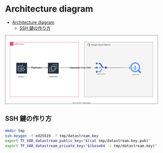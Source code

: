 # Architecture diagram

<!--toc:start-->
- [Architecture diagram](#architecture-diagram)
  - [SSH 鍵の作り方](#ssh-鍵の作り方)
<!--toc:end-->

![./docs/diagrams/architecture.drawio.svg](./docs/diagrams/architecture.drawio.svg)

## SSH 鍵の作り方

```bash
mkdir tmp
ssh-keygen -t ed25519 -f tmp/datastream.key
export TF_VAR_datastream_public_key="$(cat tmp/datastream.key.pub)"
export TF_VAR_datastream_private_key="$(base64 -i tmp/datastream.key)"
```
